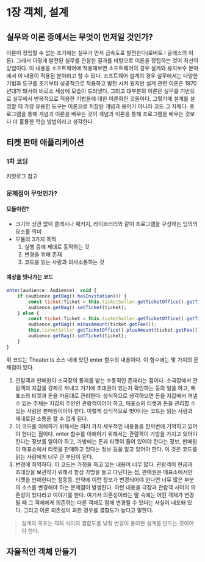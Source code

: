 # 1장 객체, 설계

## 실무와 이론 중에서는 무엇이 먼저일 것인가?

이론이 정립할 수 없는 초기에는 실무가 먼저 급속도로 발전한다(로버트 I 글래스의 이론). 그래서 이렇게 발전된 실무를 관찰한 결과를 바탕으로 이론을 정립하는 것이 최선의 방법이다. 이 내용을 소프트웨어에 적용해보면 소프트웨어의 경우 설계와 유지보수 분야에서 이 내용이 적용된 분야라고 할 수 있다. 소프트웨어 설계의 경우 실무에서는 다양한 기법과 도구를 초기부터 성공적으로 적용하고 발전 시켜 왔지만 설계 관련 이론은 1970년대가 돼서야 비로소 세상에 모습이 드러냈다. 그리고 대부분의 이론은 실무를 기반으로 실무에서 반복적으로 적용한 기법들에 대한 이론화한 것들이다. 그렇기에 설계를 설명할 때 가장 유용한 도구는 이론으로 치장된 개념과 용어가 아니라 코드 그 자체다. 프로그램을 통해 개념과 이론을 배우는 것이 개념과 이론을 통해 프로그램을 배우는 것보다 더 훌륭한 학습 방법이라고 생각한다.

## 티켓 판매 애플리케이션

### 1차 코딩

키밋로그 참고

### 문제점이 무엇인가?

#### 모듈이란?

* 크기와 상관 없이 클래시나 패키지, 라이브러리와 같이 프로그램을 구성하는 임의의 요소를 의미
* 모듈의 3가지 목적
   1. 실행 중에 제대로 동작하는 것
   2. 변경을 위해 존재
   3. 코드를 읽는 사람과 의사소통하는 것

#### 예상을 빗나가는 코드

```javascript
enter(audience: Audience): void {
    if (audience.getBag().hasInvitation()) {
        const ticket:Ticket = this.ticketSeller.getTicketOffice().getTicket();
        audience.getBag().setTicket(ticket);
    } else {
        const ticket:Ticket = this.ticketSeller.getTicketOffice().getTicket();
        audience.getBag().minusAmount(ticket.getFee());
        this.ticketSeller.getTicketOffice().plusAmount(ticket.getFee());
        audience.getBag().setTicket(ticket);
    }
}

```
위 코드는 Theater.ts 소스 내에 있던 enter 함수의 내용이다. 이 함수에는 몇 가지의 문제점이 있다.

1. 관람객과 판매원이 소극장의 통제를 받는 수동적인 존재라는 점이다. 소극장에서 관람객의 지갑을 강제로 꺼내고 거기에 초대권이 있는지 확인하는 등의 일을 하고, 매표소의 티켓과 돈을 마음대로 관리한다. 상식적으로 생각하보면 돈을 지갑에서 꺼낼 수 있는 주체는 지갑의 주인인 관람객이어야 하고, 매표소의 티켓과 돈을 관리할 수 있는 사람은 판매원이어야 한다. 이렇게 상식적으로 벗어나는 코드는 읽는 사람과 제대로된 소통을 할 수 없게 된다.
2. 이 코드를 이해하기 위해서는 여러 가지 세부적인  내용들을 한꺼번에 기억하고 있어야 한다는 점이다. enter 함수를 이해하기 위해서는 관람객이 가방을 가지고 있어야 한다는 정보를 알아야 하고, 가방에는 돈과 티켓이 들어 있어야 한다는 정보, 판매원이 매표소에서 티켓을 판매하고 있다는 정보 등을 알고 있어야 한다. 이 것은 코드를 읽는 사람에게 너무 큰 부담이 된다.
3. 변경에 취약하다. 이 코드는 가정을 하고 있는 내용이 너무 많다. 관람객이 현금과 초대장을 보관하기 위해서 항상 가방을 들고 다닌다는 점, 판매원은 매표소에서만 티켓을 판매한다는 점등등. 만약에 이런 정보가 변경되어야 한다면 너무 많은 부분의 소스를 변경해야 하는 문제점이 발생한다. 이런 내용을 극장과 관람객 사이의 의존성이 있다라고 이야기를 한다. 여기서 의존성이라는 말 속에는 어떤 객체가 변경될 때 그 객체에게 의존하는 다른 객체도 함께 변경될 수 있다는 사실이 내포돼 있다. 그리고 이론 의존성이 과한 경우를 결합도가 높다고 말한다.

> 설계의 목표는 객체 사이의 결합도를 낮춰 변경이 용이한 설계를 만드는 것이어야 한다.

## 자율적인 객체 만들기





